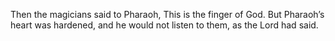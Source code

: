 Then the magicians said to Pharaoh, This is the finger of God. But Pharaoh’s heart was hardened, and he would not listen to them, as the Lord had said.

